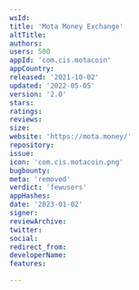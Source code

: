 ```yaml
---
wsId: 
title: 'Mota Money Exchange'
altTitle: 
authors: 
users: 500
appId: 'com.cis.motacoin'
appCountry: 
released: '2021-10-02'
updated: '2022-05-05'
version: '2.0'
stars: 
ratings: 
reviews: 
size: 
website: 'https://mota.money/'
repository: 
issue: 
icon: 'com.cis.motacoin.png'
bugbounty: 
meta: 'removed'
verdict: 'fewusers'
appHashes: 
date: '2023-01-02'
signer: 
reviewArchive: 
twitter: 
social: 
redirect_from: 
developerName: 
features: 

---
```



